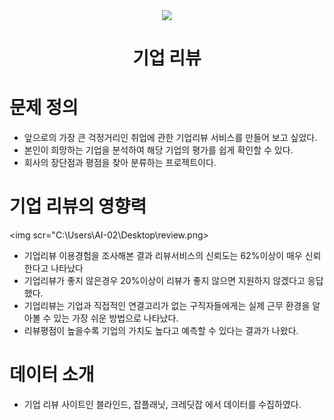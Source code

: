 <div align=center>
<img src="https://search.pstatic.net/common/?src=http%3A%2F%2Fblogfiles.naver.net%2FMjAyMzAzMDNfNTQg%2FMDAxNjc3ODExMjgwMDk4.1qqNB7rbemzt5-mqAzB-AzGJrnFJUlkJbWFJ95ui3rIg.3RIFwGR4idcHvt21n4O4DGkO5fg4Zh7Cm_5lpR66Mr0g.PNG.kjn5680%2FKakaoTalk_20230303_114045825_01.png&type=sc960_832"></a>

# 기업 리뷰
</div>


# 문제 정의

- 앞으로의 가장 큰 걱정거리인 취업에 관한 기업리뷰 서비스를 만들어 보고 싶었다.
- 본인이 희망하는 기업을 분석하여 해당 기업의 평가를 쉽게 확인할 수 있다.
- 회사의 장단점과 평점을 찾아 분류하는 프로젝트이다.

# 기업 리뷰의 영향력
<img scr="C:\Users\AI-02\Desktop\review.png></a>

- 기업리뷰 이용경험을 조사해본 결과 리뷰서비스의 신뢰도는 62%이상이 매우 신뢰한다고 나타났다
- 기업리뷰가 좋지 않은경우 20%이상이 리뷰가 좋지 않으면 지원하지 않겠다고 응답했다.
- 기업리뷰는 기업과 직접적인 연결고리가 없는 구직자들에게는 실제 근무 환경을 알아볼 수 있는 가장 쉬운 방법으로 나타났다.
- 리뷰평점이 높을수록 기업의 가치도 높다고 예측할 수 있다는 결과가 나왔다.

# 데이터 소개

- 기업 리뷰 사이트인 블라인드, 잡플래닛, 크레딧잡 에서 데이터를 수집하였다.
